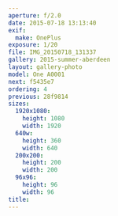 ```yaml
---
aperture: f/2.0
date: 2015-07-18 13:13:40
exif:
  make: OnePlus
exposure: 1/20
file: IMG_20150718_131337
gallery: 2015-summer-aberdeen
layout: gallery-photo
model: One A0001
next: f5435e7
ordering: 4
previous: 28f9814
sizes:
  1920x1080:
    height: 1080
    width: 1920
  640w:
    height: 360
    width: 640
  200x200:
    height: 200
    width: 200
  96x96:
    height: 96
    width: 96
title: 
---
```

